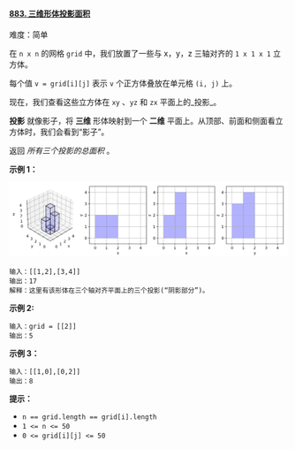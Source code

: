 ﻿#### [883\. 三维形体投影面积](https://leetcode.cn/problems/projection-area-of-3d-shapes/)

难度：简单

在 `n x n` 的网格 `grid` 中，我们放置了一些与 x，y，z 三轴对齐的 `1 x 1 x 1` 立方体。

每个值 `v = grid[i][j]` 表示 `v` 个正方体叠放在单元格 `(i, j)` 上。

现在，我们查看这些立方体在 `xy` 、`yz` 和 `zx` 平面上的_投影_。

**投影** 就像影子，将 **三维** 形体映射到一个 **二维** 平面上。从顶部、前面和侧面看立方体时，我们会看到“影子”。

返回 _所有三个投影的总面积_ 。

**示例 1：**

![](./assets/img/Question0883_01.png)

```
输入：[[1,2],[3,4]]
输出：17
解释：这里有该形体在三个轴对齐平面上的三个投影(“阴影部分”)。
```

**示例 2:**

```
输入：grid = [[2]]
输出：5
```

**示例 3：**

```
输入：[[1,0],[0,2]]
输出：8
```

**提示：**

-   `n == grid.length == grid[i].length`
-   `1 <= n <= 50`
-   `0 <= grid[i][j] <= 50`
